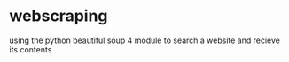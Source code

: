 # webscraping
using the python beautiful soup 4 module to search a website and recieve its contents 
